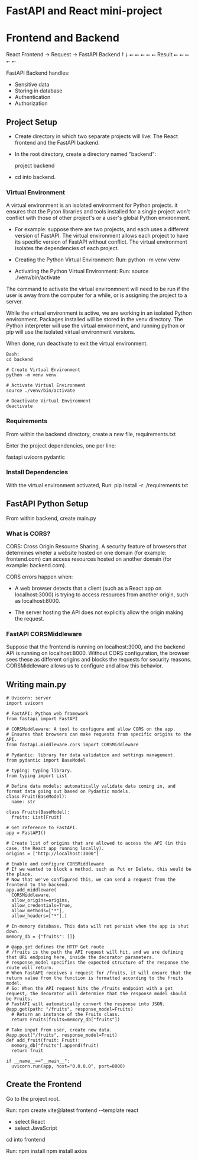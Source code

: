 # FastAPI and React mini-project

# Frontend and Backend

React Frontend -> Request -> FastAPI Backend
      ⭡                           ⭣
       ⭠ ⭠ ⭠ ⭠ ⭠  Result ⭠ ⭠ ⭠ ⭠ ⭠

FastAPI Backend handles:
- Sensitive data
- Storing in database
- Authentication
- Authorization


## Project Setup

- Create directory in which two separate projects will live: The React frontend and the FastAPI backend.

- In the root directory, create a directory named "backend":

  project
    backend

- cd into backend.

### Virtual Environment
A virtual environment is an isolated environment for Python projects. it ensures that the Pyton libraries and tools installed for a single project won't conflict with those of other project's or a user's global Python environment.

- For example: suppose there are two projects, and each uses a different version of FastAPI. The virtual environment allows each project to have its specific version of FastAPI without conflict. The virtual environment isolates the dependencies of each project.

* Creating the Python Virtual Environment:
Run:
python -m venv venv

* Activating the Python Virtual Environment:
Run:
source ./venv/bin/activate

The command to activate the virtual environmnent will need to be run if the user is away from the computer for a while, or is assigning the project to a server.

While the virtual environment is active, we are working in an isolated Python environment. Packages installed will be stored in the venv directory. The Python interpreter will use the virtual environment, and running python or pip will use the isolated virtual environment versions.

When done, run deactivate to exit the virtual environment.
```
Bash:
cd backend

# Create Virtual Environment
python -m venv venv

# Activate Virtual Environment
source ./venv/bin/activate

# Deactivate Virtual Environment
deactivate
```

### Requirements
From within the backend directory, create a new file, requirements.txt

Enter the project dependencies, one per line:

fastapi
uvicorn
pydantic


### Install Dependencies
With the virtual environment activated,
Run:
pip install -r ./requirements.txt


## FastAPI Python Setup

From within backend, create main.py

### What is CORS?
CORS: Cross Origin Resource Sharing. A security feature of browsers that determines wheter a website hosted on one domain (for example: frontend.com) can access resources hosted on another domain (for example: backend.com).

CORS errors happen when:
- A web browser detects that a client (such as a React app on localhost:3000) is trying to access resources from another origin, such as localhost:8000.

- The server hosting the API does not explicitly allow the origin making the request.

### FastAPI CORSMiddleware
Suppose that the frontend is running on localhost:3000, and the backend API is running on localhost:8000. Without CORS configuration, the browser sees these as different origins and blocks the requests for security reasons. CORSMiddleware allows us to configure and allow this behavior.


## Writing main.py

```
# Uvicorn: server
import uvicorn

# FastAPI: Python web framework 
from fastapi import FastAPI

# CORSMiddleware: A tool to configure and allow CORS on the app.
# Ensures that browsers can make requests from specific origins to the API.
from fastapi.middleware.cors import CORSMiddleware

# Pydantic: library for data validation and settings management.
from pydantic import BaseModel

# typing: typing library.
from typing import List

# Define data models: automatically validate data coming in, and format data going out based on Pydantic models.
class Fruit(BaseModel):
  name: str

class Fruits(BaseModel):
  fruits: List[Fruit]

# Get reference to FastAPI.
app = FastAPI()

# Create list of origins that are allowed to access the API (in this case, the React app running locally).
origins = ["http://localhost:3000"]

# Enable and configure CORSMiddleware
# If we wanted to block a method, such as Put or Delete, this would be the place.
# Now that we've configured this, we can send a request from the frontend to the backend.
app.add_middleware(
  CORSMiddleware,
  allow_origins=origins,
  allow_credentials=True,
  allow_methods=["*"],
  allow_headers=["*"],)

# In-memory database. This data will not persist when the app is shut down.
memory_db = {"fruits": []}

# @app.get defines the HTTP Get route
# /fruits is the path the API request will hit, and we are defining that URL endpoing here, inside the decorator parameters.
# response_model specifies the expected structure of the response the route will return.
# When FastAPI receives a request for /fruits, it will ensure that the return value from the function is formatted according to the fruits model.
# So: When the API request hits the /fruits endpoint with a get request, the decorator will determine that the response model should be Fruits.
# FastAPI will automatically convert the response into JSON.
@app.get(path: "/fruits", response_model=Fruits)
  # Return an instance of the Fruits class.
  return Fruits(fruits=memory_db["fruits"])

# Take input from user, create new data.
@app.post("/fruits", response_model=Fruit)
def add_fruit(fruit: Fruit):
  memory_db["fruits"].append(fruit)
  return fruit

if __name__=="__main__":
  uvicorn.run(app, host="0.0.0.0", port=8000)
```


## Create the Frontend

Go to the project root.

Run:
npm create vite@latest frontend --template react
- select React
- select JavaScript

cd into frontend

Run:
npm install
npm install axios














